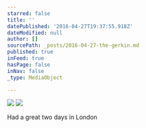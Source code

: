 ```yaml
---
starred: false
title: ''
datePublished: '2016-04-27T19:37:55.918Z'
dateModified: null
author: []
sourcePath: _posts/2016-04-27-the-gerkin.md
published: true
inFeed: true
hasPage: false
inNav: false
_type: MediaObject

---
```

![](https://the-grid-user-content.s3-us-west-2.amazonaws.com/02f9388d-ca13-4239-90cf-8213f29be278.jpg)
![](https://the-grid-user-content.s3-us-west-2.amazonaws.com/dae4130b-f3ba-4115-b635-1e1755e76b9e.jpg)

Had a great two days in London